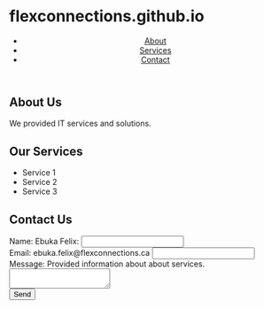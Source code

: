 # flexconnections.github.io
<!DOCTYPE html>
<html>
  <head>
    <title>My Information Website</title>
    <link rel="stylesheet" type="text/css" href="styles.css">
  </head>
  <body>
    <header>
      <nav>
        <ul>
          <li><a href="#about">About</a></li>
          <li><a href="#services">Services</a></li>
          <li><a href="#contact">Contact</a></li>
        </ul>
      </nav>
    </header>
    <main>
      <section id="about">
        <h1>About Us</h1>
        <p>We provided IT services and solutions.</p>
      </section>
      <section id="services">
        <h1>Our Services</h1>
        <ul>
          <li>Service 1</li>
          <li>Service 2</li>
          <li>Service 3</li>
        </ul>
      </section>
      <section id="contact">
        <h1>Contact Us</h1>
        <form>
          <label for="name">Name: Ebuka Felix:</label>
          <input type="text" id="name" name="name"><br>
          <label for="email">Email: ebuka.felix@flexconnections.ca</label>
          <input type="email" id="email" name="email"><br>
          <label for="message">Message: Provided information about about services.</label>
          <textarea id="message" name="message"></textarea><br>
          <input type="submit" value="Send">
        </form>
      </section>
    </main>
  </body>
</html>
